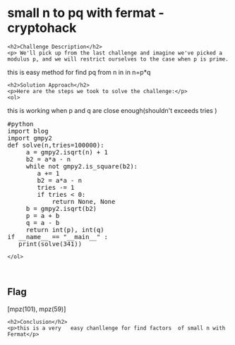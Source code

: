 <title>small  n to pq with fermat - cryptohack</title>
<!DOCTYPE html>
<html>

<body>
    <h1>small  n to pq with fermat - cryptohack</h1>
 
    <h2>Challenge Description</h2>
    <p> We'll pick up from the last challenge and imagine we've picked a modulus p, and we will restrict ourselves to the case when p is prime.

 this is easy method for find pq from n in in n=p*q
</p> 
 
    <h2>Solution Approach</h2>
    <p>Here are the steps we took to solve the challenge:</p>
    <ol>
this is working when p and q are close enough(shouldn't  exceeds  tries )
<pre>
#python  
import blog
import gmpy2
def solve(n,tries=100000):
     a = gmpy2.isqrt(n) + 1
     b2 = a*a - n
     while not gmpy2.is_square(b2):
        a += 1
        b2 = a*a - n
        tries -= 1
        if tries < 0:
            return None, None
     b = gmpy2.isqrt(b2)
     p = a + b
     q = a - b
     return int(p), int(q)
if __name__ == "__main__" :
   print(solve(341))
</pre>
        
    
    </ol>
<br> 
    <h2>Flag</h2>
    <p class="flag">[mpz(101), mpz(59)]
</p>

    <h2>Conclusion</h2>
    <p>this is a very   easy chanllenge for find factors  of small n with   Fermat</p>
</body>
</html>

